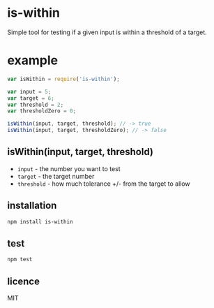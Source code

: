 # is-within
Simple tool for testing if a given input is within a threshold of a target.

# example
```javascript
var isWithin = require('is-within');

var input = 5;
var target = 6;
var threshold = 2;
var thresholdZero = 0;

isWithin(input, target, threshold); // -> true
isWithin(input, target, thresholdZero); // -> false
```

## isWithin(input, target, threshold)
- `input` - the number you want to test
- `target` - the target number
- `threshold` - how much tolerance +/- from the target to allow

## installation
```bash
npm install is-within
```

## test
```bash
npm test
```

## licence
MIT
